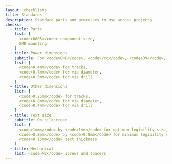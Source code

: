```yaml
---
layout: checklists
title: Standards
description: Standard parts and processes to use across projects
checks:
  - title: Parts
    list: [
      <code>0805</code> component size,
      SMD mounting
    ]
  - title: Power dimensions
    subtitle: For <code>GND</code>, <code>Vcc</code>, <code>3V</code>, <code>5V</code>
    list: [
      <code>0.4mm</code> for tracks,
      <code>0.7mm</code> for via diameter,
      <code>0.5mm</code> for via drill
    ]
  - title: Other dimensions
    list: [
      <code>0.25mm</code> for tracks,
      <code>0.8mm</code> for via diameter,
      <code>0.4mm</code> for via drill
    ]
  - title: Text size
    subtitle: On silkscreen
    list: [
      <code>1mm</code> by <code>1mm</code> for optimum legibility size,
      <code>0.8mm</code> by <code>0.8mm</code> for minimum legibility size,
      <code>0.15mm</code> text thickness
    ]
  - title: Mechanical
    list: <code>M2</code> screws and spacers
---
```

